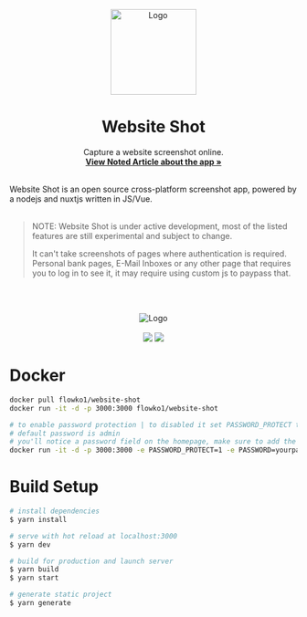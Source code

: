 <p align="center">
  <a href="#">
    
  </a>

  <p align="center">
   <img width="150" height="150" src="https://user-images.githubusercontent.com/35883748/174504679-231434c3-0cfa-4f2c-a483-368e8f9d1dcc.png" alt="Logo">
  </p>
  <h1 align="center"><b>Website Shot</b></h1>
  <p align="center">
  Capture a website screenshot online.
    <br />
    <a href="https://noted.lol/take-full-website-screenshots-with-the-self-hosted-website-shot/"><strong>View Noted Article about the app »</strong></a>
    <br />
    <br />
  </p>
</p>
Website Shot is an open source cross-platform screenshot app, powered by a nodejs and nuxtjs written in JS/Vue. 
<br/>
<br/>


> NOTE: Website Shot is under active development, most of the listed features are still experimental and subject to change.
> 
> It can't take screenshots of pages where authentication is required. Personal bank pages, E-Mail Inboxes or any other page that requires you to log in to see it, it may require using custom js to paypass that.
<br/>
<br/>

<p align="center">
  <img src="https://user-images.githubusercontent.com/35883748/174443804-83ff76aa-1b7b-430b-914d-2330b72a7084.png" alt="Logo">
  <br />
  <br />

  <img src="https://img.shields.io/github/v/release/Flowko/website-shot?color=2BB4AB" />
  <img src="https://img.shields.io/github/issues-closed-raw/Flowko/website-shot?color=0974B4" />
  <br />
</p>

# Docker
```bash
docker pull flowko1/website-shot
docker run -it -d -p 3000:3000 flowko1/website-shot

# to enable password protection | to disabled it set PASSWORD_PROTECT to 0
# default password is admin
# you'll notice a password field on the homepage, make sure to add the password there as well
docker run -it -d -p 3000:3000 -e PASSWORD_PROTECT=1 -e PASSWORD=yourpassword flowko1/website-shot


```

# Build Setup

```bash
# install dependencies
$ yarn install

# serve with hot reload at localhost:3000
$ yarn dev

# build for production and launch server
$ yarn build
$ yarn start

# generate static project
$ yarn generate
```
